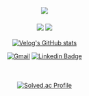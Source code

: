 <div align=center>
	<img src="https://capsule-render.vercel.app/api?type=waving&color=black&height=100&section=header&text=Yunho%20%Jung&fontSize=50" />	
</div>

<h3 align="center">
  <img src="https://img.shields.io/badge/Java-ED8B00?style=for-the-badge&logo=OpenJDK&logoColor=white"/>
  <img src="https://img.shields.io/badge/Springboot-6DB33F?style=for-the-badge&logo=Springboot&logoColor=white"/>
</h3>





<div align=center>	
  
  [![Velog's GitHub stats](https://velog-readme-stats.vercel.app/api/list?name=yunhobb)](https://velog.io/@yunhobb)
  
</div>


<div align=center>	
  
  [![Gmail](https://img.shields.io/badge/Gmail-D14836?style=flat-square&logo=gmail&logoColor=white)](mailto:a01049048063@gmail.com)
  [![Linkedin Badge](https://img.shields.io/badge/-LinkedIn-blue?style=flat-square&logo=Linkedin&logoColor=white&link=https://www.linkedin.com/in/%EC%9C%A4%ED%98%B8-%EC%A0%95-6b1824167/)](https://www.linkedin.com/in/%EC%9C%A4%ED%98%B8-%EC%A0%95-6b1824167/)
  </br></br></br></br>
[![Solved.ac Profile](http://mazassumnida.wtf/api/v2/generate_badge?boj=chokeong1)](https://solved.ac/chokeong1/)

</div>

